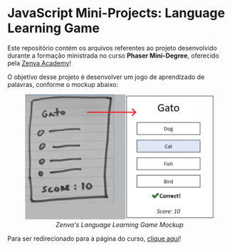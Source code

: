 # JavaScript Mini-Projects: Language Learning Game

<p>Este repositório contém os arquivos referentes ao projeto desenvolvido durante a formação ministrada no curso <strong>Phaser Mini-Degree</strong>, oferecido pela <a href="https://academy.zenva.com/">Zenva Academy</a>!</p>

O objetivo desse projeto é desenvolver um jogo de aprendizado de palavras, conforme o mockup abaixo:

<div style="text-align: center;">
    <figure>
        <img src="imagens/mockup.jpg" alt="Language Game Mockup">
        <figcaption style="font-style: italic;">Zenva's Language Learning Game Mockup</figcaption>
    </figure>
</div>

<p>Para ser redirecionado para a página do curso, <a href="https://academy.zenva.com/course/intro-html5-game-development-mini-degree/">clique aqui</a>!</p>

